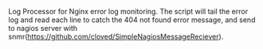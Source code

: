 Log Processor for Nginx error log monitoring.
The script will tail the error log and read each line to catch the 404 not found error message, and send to nagios server with snmr(https://github.com/cloved/SimpleNagiosMessageReciever).
